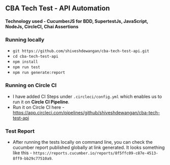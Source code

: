 ## CBA Tech Test - API Automation

#### Technology used - CucumberJS for BDD, SupertestJs, JavaScript, NodeJs, CircleCI, Chai Assertions

### Running locally
- `git https://github.com/shiveshdewangan/cba-tech-test-api.git`
- `cd cba-tech-test-api`
- `npm install`
- `npm run test`
- `npm run generate:report`

### Running on Circle CI
- I have added CI Steps under `.circleci/config.yml` which enables us to run it on **Circle CI Pipeline**.
- Run it on Circle CI here - https://app.circleci.com/pipelines/github/shiveshdewangan/cba-tech-test-api

### Test Report
- After running the tests locally on command line, you can check the cucumber report published globally at link generated. It looks something like this - `https://reports.cucumber.io/reports/8f5ffc09-c87e-4513-8ff9-bb29c77510a9`.
